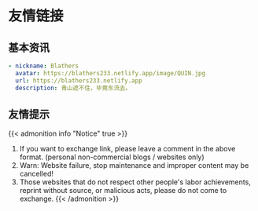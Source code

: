 # 友情链接


## 基本资讯

```yaml
- nickname: Blathers
  avatar: https://blathers233.netlify.app/image/QUIN.jpg
  url: https://blathers233.netlify.app
  description: 青山遮不住，毕竟东流去。
```



## 友情提示

{{< admonition info "Notice" true >}}
1. If you want to exchange link, please leave a comment in the above format. (personal non-commercial blogs / websites only)
2. Warn: Website failure, stop maintenance and improper content may be cancelled!
3. Those websites that do not respect other people's labor achievements, reprint without source, or malicious acts, please do not come to exchange.
{{< /admonition >}}

